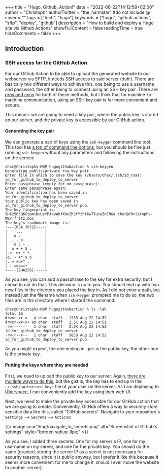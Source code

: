 +++
title = "Hugo, Github, Action!"
date = "2022-08-22T14:12:58+02:00"
author = "Christoph"
authorTwitter = "the_harmstar" #do not include @
cover = ""
tags = ["tech", "hugo"]
keywords = ["hugo", "github actions", "sftp", "deploy", "github"]
description = "How to build and deploy a Hugo site via Github Actions"
showFullContent = false
readingTime = true
hideComments = false
+++

## Introduction

### SSH access for the GitHub Action
For our Github Action to be able to upload the generated website to our webserver via SFTP, it needs SSH access to said server (duh!). There are basically two different ways to achieve this, one being to use a username and password, the other being to connect using an SSH key pair. There are [pros and cons](https://medium.com/head-in-the-clouds/passwords-vs-ssh-keys-whats-better-for-authentication-43b87e9f4862) for both of these methods, but I think that for machine-to-machine communication, using an SSH key pair is far more convenient and secure.

This means: we are going to need a key pair, where the public key is stored on our server, and the private key is accessible by our GitHub action.

#### Generating the key pair
We can generate a pair of keys using the `ssh-keygen` command line tool. This tool has [a ton of command line options](https://www.ssh.com/academy/ssh/keygen), but you should be fine just running `ssh-keygen` without any parameters and following the instructions on the screen:

```
char@Christophs-MBP hugogithubaction % ssh-keygen
Generating public/private rsa key pair.
Enter file in which to save the key (/Users/char/.ssh/id_rsa): id_for_github_to_deploy_to_server
Enter passphrase (empty for no passphrase):
Enter same passphrase again:
Your identification has been saved in id_for_github_to_deploy_to_server.
Your public key has been saved in id_for_github_to_deploy_to_server.pub.
The key fingerprint is:
SHA256:QKCtpmjbuUzfPAkvAbfXOuIh2fYzPtkwTTujaZnENGg char@Christophs-MBP.fritz.box
The key's randomart image is:
+---[RSA 3072]----+
|    ...          |
|   o .           |
|  . . o          |
|   o E + .       |
|  o + + S .      |
|.o  o+ * *       |
|o. + +* % o      |
|. = =o=^ .       |
| . =oo==*        |
+----[SHA256]-----+
```

As you see, you can add a passphrase to the key for extra security, but I chose to not do that. This decision is up to you. You should end up with two new files in the directory you placed the key in. As I did not enter a path, but instead just the filename when `ssh-keygen` prompted me to do so, the two files are in the directory where I started the command:

```
char@Christophs-MBP hugogithubaction % ls -lah
total 16
drwxr-xr-x   4 char  staff   128B Aug 22 14:52 .
drwxr-xr-x+ 80 char  staff   2.5K Aug 22 14:51 ..
-rw-------   1 char  staff   2.6K Aug 22 14:52 id_for_github_to_deploy_to_server
-rw-r--r--   1 char  staff   583B Aug 22 14:52 id_for_github_to_deploy_to_server.pub
```
As you might expect, the one ending in `.pub` is the public key, the other one is the private key. 

#### Putting the keys where they are needed
First, we need to upload the public key to our server. Again, [there are multiple ways to do this](https://linuxhandbook.com/add-ssh-public-key-to-server/), but the gist is, the key has to end up in the `~/.ssh/authorized_keys` file of your user on the server. As I am deploying to [Uberspace](https://uberspace.de/), I can conveniently add the key using their web UI.

Next, we need to make the private key accessible for our GitHub action that we are going to create. Conveniently, GitHub offers a way to securely store sensible data like this, called "GitHub secrets". Navigate to your repository's `Settings` --> `Secrets` --> `Actions`:

{{< image src="/img/navigate_to_secrets.png" alt="Screenshot of Github's settings" style="border-radius: 8px;" >}}

As you see, I added three secrets: One for my server's IP, one for my username on my server, and one for the private key. You should do the same (granted, storing the server IP as a secret is not necessary for security reasons, since it is public anyway, but I prefer it like this because it seems more convenient for me to change it, should I ever move the website to another server).

